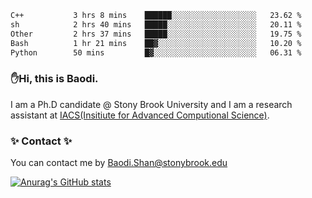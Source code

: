 <!--START_SECTION:waka-->

```txt
C++           3 hrs 8 mins    ██████░░░░░░░░░░░░░░░░░░░   23.62 %
sh            2 hrs 40 mins   █████░░░░░░░░░░░░░░░░░░░░   20.11 %
Other         2 hrs 37 mins   █████░░░░░░░░░░░░░░░░░░░░   19.75 %
Bash          1 hr 21 mins    ██▓░░░░░░░░░░░░░░░░░░░░░░   10.20 %
Python        50 mins         █▓░░░░░░░░░░░░░░░░░░░░░░░   06.31 %
```

<!--END_SECTION:waka-->

### ✋Hi, this is Baodi. 

I am a Ph.D candidate @ Stony Brook University and I am a research assistant at [IACS(Insitiute for Advanced Computional Science)](https://iacs.stonybrook.edu/).

### ✨ Contact ✨

You can contact me by [Baodi.Shan@stonybrook.edu](mailto:Baodi.Shan@stonybrook.edu)

[![Anurag's GitHub stats](https://github-readme-stats.vercel.app/api?username=lwshanbd&theme=jolly&show_icons=true&count_private=true&include_all_commits=true)](https://github.com/anuraghazra/github-readme-stats)



<!--
**lwshanbd/lwshanbd** is a ✨ _special_ ✨ repository because its `README.md` (this file) appears on your GitHub profile.

Here are some ideas to get you started:

- 🔭 I’m currently working on ...
- 🌱 I’m currently learning ...
- 👯 I’m looking to collaborate on ...
- 🤔 I’m looking for help with ...
- 💬 Ask me about ...
- 📫 How to reach me: ...
- 😄 Pronouns: ...
- ⚡ Fun fact: ...
-->
